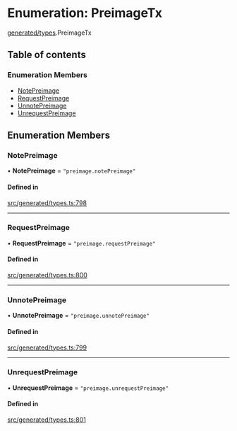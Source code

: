 # Enumeration: PreimageTx

[generated/types](../wiki/generated.types).PreimageTx

## Table of contents

### Enumeration Members

- [NotePreimage](../wiki/generated.types.PreimageTx#notepreimage)
- [RequestPreimage](../wiki/generated.types.PreimageTx#requestpreimage)
- [UnnotePreimage](../wiki/generated.types.PreimageTx#unnotepreimage)
- [UnrequestPreimage](../wiki/generated.types.PreimageTx#unrequestpreimage)

## Enumeration Members

### NotePreimage

• **NotePreimage** = ``"preimage.notePreimage"``

#### Defined in

[src/generated/types.ts:798](https://github.com/PolymeshAssociation/polymesh-private-sdk/blob/dd40dc5f/src/generated/types.ts#L798)

___

### RequestPreimage

• **RequestPreimage** = ``"preimage.requestPreimage"``

#### Defined in

[src/generated/types.ts:800](https://github.com/PolymeshAssociation/polymesh-private-sdk/blob/dd40dc5f/src/generated/types.ts#L800)

___

### UnnotePreimage

• **UnnotePreimage** = ``"preimage.unnotePreimage"``

#### Defined in

[src/generated/types.ts:799](https://github.com/PolymeshAssociation/polymesh-private-sdk/blob/dd40dc5f/src/generated/types.ts#L799)

___

### UnrequestPreimage

• **UnrequestPreimage** = ``"preimage.unrequestPreimage"``

#### Defined in

[src/generated/types.ts:801](https://github.com/PolymeshAssociation/polymesh-private-sdk/blob/dd40dc5f/src/generated/types.ts#L801)

